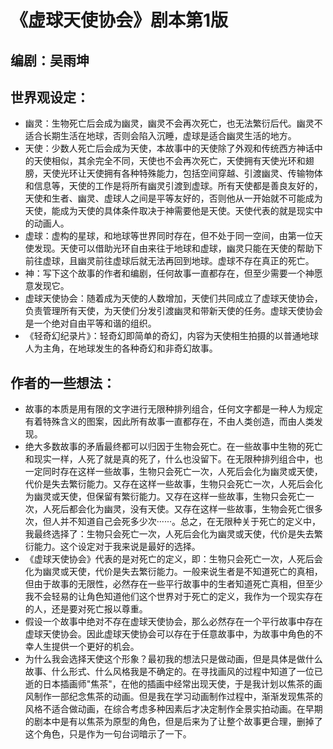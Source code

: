 # 《虚球天使协会》剧本第1版

## 编剧：吴雨坤

## 世界观设定：

- 幽灵：生物死亡后会成为幽灵，幽灵不会再次死亡，也无法繁衍后代。幽灵不适合长期生活在地球，否则会陷入沉睡，虚球是适合幽灵生活的地方。
- 天使：少数人死亡后会成为天使，本故事中的天使除了外观和传统西方神话中的天使相似，其余完全不同，天使也不会再次死亡，天使拥有天使光环和翅膀，天使光环让天使拥有各种特殊能力，包括空间穿越、引渡幽灵、传输物体和信息等，天使的工作是将所有幽灵引渡到虚球。所有天使都是善良友好的，天使和生者、幽灵、虚球人之间是平等友好的，否则他从一开始就不可能成为天使，能成为天使的具体条件取决于神需要他是天使。天使代表的就是现实中的动画人。
- 虚球：虚构的星球，和地球等世界同时存在，但不处于同一空间，由第一位天使发现。天使可以借助光环自由来往于地球和虚球，幽灵只能在天使的帮助下前往虚球，且幽灵前往虚球后就无法再回到地球。虚球不存在真正的死亡。
- 神：写下这个故事的作者和编剧，任何故事一直都存在，但至少需要一个神愿意发现它。
- 虚球天使协会：随着成为天使的人数增加，天使们共同成立了虚球天使协会，负责管理所有天使，为天使们分发引渡幽灵和带新天使的任务。虚球天使协会是一个绝对自由平等和谐的组织。
- 《轻奇幻纪录片》：轻奇幻即简单的奇幻，内容为天使相生拍摄的以普通地球人为主角，在地球发生的各种奇幻和非奇幻故事。

## 作者的一些想法：

- 故事的本质是用有限的文字进行无限种排列组合，任何文字都是一种人为规定有着特殊含义的图案，因此所有故事一直都存在，不由人类创造，而由人类发现。
- 绝大多数故事的矛盾最终都可以归因于生物会死亡。在一些故事中生物的死亡和现实一样，人死了就是真的死了，什么也没留下。在无限种排列组合中，也一定同时存在这样一些故事，生物只会死亡一次，人死后会化为幽灵或天使，代价是失去繁衍能力。又存在这样一些故事，生物只会死亡一次，人死后会化为幽灵或天使，但保留有繁衍能力。又存在这样一些故事，生物只会死亡一次，人死后都会化为幽灵，没有天使。又存在这样一些故事，生物会死亡很多次，但人并不知道自己会死多少次······。总之，在无限种关于死亡的定义中，我最终选择了：生物只会死亡一次，人死后会化为幽灵或天使，代价是失去繁衍能力。这个设定对于我来说是最好的选择。
- 《虚球天使协会》代表的是对死亡的定义，即：生物只会死亡一次，人死后会化为幽灵或天使，代价是失去繁衍能力。一般来说生者是不知道死亡的真相，但由于故事的无限性，必然存在一些平行故事中的生者知道死亡真相，但至少我不会轻易的让角色知道他们这个世界对于死亡的定义，我作为一个现实存在的人，还是要对死亡报以尊重。
- 假设一个故事中绝对不存在虚球天使协会，那么必然存在一个平行故事中存在虚球天使协会。因此虚球天使协会可以存在于任意故事中，为故事中角色的不幸人生提供一个更好的机会。
- 为什么我会选择天使这个形象？最初我的想法只是做动画，但是具体是做什么故事、什么形式、什么风格我是不确定的。在寻找画风的过程中知道了一位已逝的日本插画师"焦茶"，在他的插画中经常出现天使，于是我计划以焦茶的画风制作一部纪念焦茶的动画。但是我在学习动画制作过程中，渐渐发现焦茶的风格不适合做动画，在综合考虑多种因素后才决定制作全景实拍动画。在早期的剧本中是有以焦茶为原型的角色，但是后来为了让整个故事更合理，删掉了这个角色，只是作为一句台词暗示了一下。
